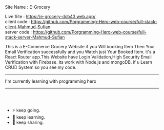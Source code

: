 Site Name : E-Grocery

Live Site : https://e-grocery-dcb43.web.app/
<br>
client code : https://github.com/Porgramming-Hero-web-course/full-stack-client-Mahmud-Sufian
<br>
server code : https://github.com/Porgramming-Hero-web-course/full-stack-server-Mahmud-Sufian
<br>

This is a E-Commerce Grocery Website.if you Will booking Item Then Your Email Verification successfully and you Watch just Your Booked Item.
it's a React Router app.This Website have Login Validation,High Security Email Verification with Firebase. its work with Node.js and mongoDB. if u Learn CRUD System so you see my code.
<hr>
I'm currently learning with programming hero
<hr>
<br>
<br> 

- ⚡ keep going.
- 🌱 keep learning.
- 💬 keep sharing.
